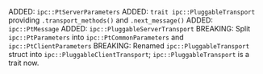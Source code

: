 ADDED: `ipc::PtServerParameters`
ADDED: `trait ipc::PluggableTransport` providing `.transport_methods()` and `.next_message()`
ADDED: `ipc::PtMessage`
ADDED: `ipc::PluggableServerTransport`
BREAKING: Split `ipc::PtParameters` into `ipc::PtCommonParameters` and `ipc::PtClientParameters`
BREAKING: Renamed `ipc::PluggableTransport` struct into `ipc::PluggableClientTransport`; `ipc::PluggableTransport` is a trait now.

